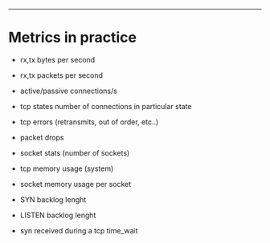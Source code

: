 ---

# Metrics in practice

- rx,tx bytes per second
- rx,tx packets per second

- active/passive connections/s

- tcp states number of connections in particular state

- tcp errors (retransmits, out of order, etc..)

- packet drops

- socket stats (number of sockets)
- tcp memory usage (system)
- socket memory usage per socket
- SYN backlog lenght
- LISTEN backlog lenght

- syn received during a tcp time_wait
